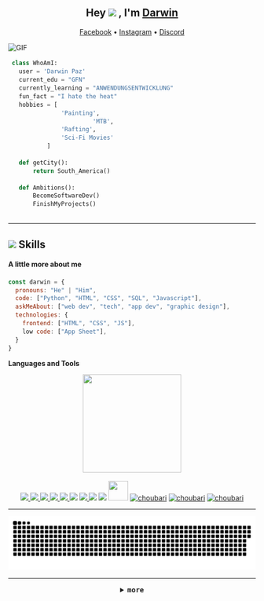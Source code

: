 <h2 align="center">Hey <img src="https://media.giphy.com/media/hvRJCLFzcasrR4ia7z/giphy.gif" width="25px"> , I'm <a href="https://shwetang550.github.io/profile/">Darwin</a></h2>
<p align="center">
  <a href="https://www.facebook.com/dwn1080">Facebook</a> •
  <a href="https://www.instagram.com/dwn1080/">Instagram</a> •
  <a href="#">Discord</a>
</p>

<img align="center" height="150rem" alt="GIF" src="https://media4.giphy.com/media/RbDKaczqWovIugyJmW/200w.webp?cid=ecf05e47yrznhyd4w1cnwbe3hlilpmls3c0mrsymhdzmzp5z&rid=200w.webp" />

 ```python
  class WhoAmI:
    user = 'Darwin Paz'
	current_edu = "GFN"
    currently_learning = "ANWENDUNGSENTWICKLUNG"
    fun_fact = "I hate the heat"
	hobbies = [
				'Painting',
                         'MTB',
			 	'Rafting',
				'Sci-Fi Movies'
			]
	
	def getCity():
		return South_America()
	
	def Ambitions():
		BecomeSoftwareDev()
		FinishMyProjects()
	
 ```
***
<h2 align="left">
<img src="https://media2.giphy.com/media/QssGEmpkyEOhBCb7e1/giphy.gif?cid=ecf05e47a0n3gi1bfqntqmob8g9aid1oyj2wr3ds3mg700bl&rid=giphy.gif" width ="25"> Skills</h2>
	
#### A little more about me
```javascript
const darwin = {
  pronouns: "He" | "Him",
  code: ["Python", "HTML", "CSS", "SQL", "Javascript"],
  askMeAbout: ["web dev", "tech", "app dev", "graphic design"],
  technologies: {
	frontend: ["HTML", "CSS", "JS"],
	low code: ["App Sheet"],
  }
}
```

**Languages and Tools**
<p align='center'>
<img src="https://media.giphy.com/media/TEnXkcsHrP4YedChhA/giphy.gif" width="200" height="200" frameBorder="0" class="giphy-embed" allowFullScreen></img></p>
<p align="center">
    	<a href="https://www.w3.org/html/" target="_blank"> <img src="https://img.icons8.com/color/48/000000/html-5.png"/> </a>
    	<a href="https://www.w3schools.com/css/" target="_blank"> <img src="https://img.icons8.com/color/48/000000/css3.png"/> </a>
    	<a href="https://getbootstrap.com" target="_blank"> <img src="https://img.icons8.com/color/48/000000/bootstrap.png"/> </a>
    	<a href="https://developer.mozilla.org/en-US/docs/Web/JavaScript" target="_blank"> <img src="https://img.icons8.com/color/48/000000/javascript.png"/> </a>
    	<a href="https://www.python.org" target="_blank"> <img src="https://img.icons8.com/color/48/000000/python.png"/> </a>
    	<a href="https://jquery.com/"><img src="https://img.icons8.com/external-tal-revivo-shadow-tal-revivo/48/000000/external-jquery-is-a-javascript-library-designed-to-simplify-html-logo-shadow-tal-revivo.png"/></a>
    	<a href="https://nodejs.org" target="_blank"> <img src="https://img.icons8.com/color/48/000000/nodejs.png"/> </a>
   	<a href="https://www.android.com/intl/en_in/" target="_blank"><img src="https://img.icons8.com/color/48/000000/android-os.png"/></a>
    	<a href="https://wordpress.com/"><img src="https://img.icons8.com/fluency/48/000000/wordpress.png"/></a>
	<a href="https://git-scm.com/"><img src="https://devstickers.com/assets/img/pro/apiv.png"width="40" height="40"/></a>
	<a href="https://code.visualstudio.com/"><img alt="choubari" src="https://devstickers.com/assets/img/pro/saxu.png" width="40"></a>
	<a href="https://www.adobe.com/products/photoshop.html"><img alt="choubari" src="https://devstickers.com/assets/img/pro/k176.png" width="40"></a>
 	<a href="https://www.adobe.com/products/illustrator.html"><img alt="choubari" src="https://devstickers.com/assets/img/pro/y4b0.png" width="40"></a>
</p>

***
<div align="center">
    <picture align="center">
      <source media="(prefers-color-scheme: dark)" srcset="https://raw.githubusercontent.com/Niefee/niefee/master/assets/github-contribution-grid-snake.svg">
      <source media="(prefers-color-scheme: light)" srcset="https://raw.githubusercontent.com/Niefee/niefee/master/assets/github-contribution-grid-snake.svg">
      <img alt="github contribution grid snake animation" src="https://raw.githubusercontent.com/Niefee/niefee/master/assets/github-contribution-grid-snake.svg">
    </picture>
</div>

-----
<details align="center">

<summary> <b> <samp> more </samp></b></summary>
<samp>
 <b><h2 style="color: #fc6203">my &nbsp; portfolio</h2> </b>

<img src="https://raw.githubusercontent.com/TanZng/TanZng/master/assets/bonefire.gif" width="200"/>

Current Project: <a href="https://www.ecuador-it.com/ecuador-it-portafolio-2022/">here...</a>

<p align="center">
  	  
Credits: [dwn-1080](#)

### ✍️ Random Dev Quote
![](https://quotes-github-readme.vercel.app/api?type=horizontal&theme=radical)

---

